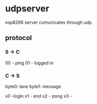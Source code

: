 # udpserver

esp8266 server comunicates through udp


## protocol

### S -> C

00 - ping
01 - logged in


### C -> S

byte0: lane
byte1: message

x0 -login
x1 - end
x2 - pong
x3 -
